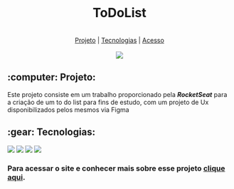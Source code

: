 <br>
<h1 align="center">ToDoList</h1>
<br>
<div align="center">
  <a href="#projeto">Projeto</a>  |
  <a href="#tecnologias">Tecnologias</a>  |
  <a href="#acesso"><span>Acesso</span></a> 
</div>
<br>
<div align="center">
  <img src="https://user-images.githubusercontent.com/29720117/224762209-cfd54cf6-1f12-4b1a-94a7-a62db2ef2a08.png"/>
</div>

<h2 align="center">
  
 <h2 id="projeto">:computer: Projeto:</h2>
  
  <p>Este projeto consiste em um trabalho proporcionado pela <b><i>RocketSeat</i></b> para a criação de um to do list para fins de estudo, com um projeto de Ux disponibilizados pelos mesmos via Figma
  
  
  <h2 id="tecnologias">:gear: Tecnologias:</h2>
  
  <p>
    <img src="https://img.shields.io/badge/React-20232A?style=for-the-badge&logo=react&logoColor=61DAFB"/>
    <img src="https://img.shields.io/badge/TypeScript-007ACC?style=for-the-badge&logo=typescript&logoColor=white"/>
    <img src="https://img.shields.io/badge/CSS3-1572B6?style=for-the-badge&logo=css3&logoColor=white"/>
    <img src="https://img.shields.io/badge/Vite-B73BFE?style=for-the-badge&logo=vite&logoColor=FFD62E"/>
  </p>
  
  <h3 id="acesso">Para acessar o site e conhecer mais sobre esse projeto <a href="https://todolistbygui.netlify.app">clique aqui</a>.</h3>
